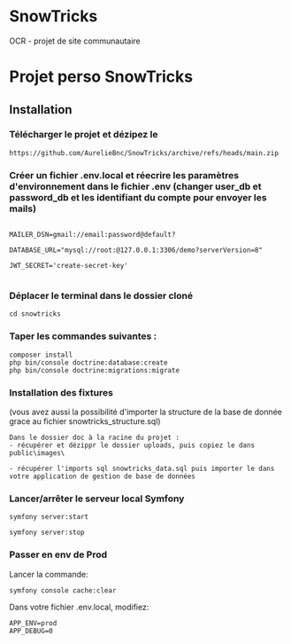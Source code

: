 # SnowTricks
OCR - projet de site communautaire

# Projet perso SnowTricks

## Installation

### Télécharger le projet et dézipez le
```
https://github.com/AurelieBnc/SnowTricks/archive/refs/heads/main.zip
```

### Créer un fichier .env.local et réecrire les paramètres d'environnement dans le fichier .env (changer user_db et password_db et les identifiant du compte pour envoyer les mails)

```

MAILER_DSN=gmail://email:password@default?

DATABASE_URL="mysql://root:@127.0.0.1:3306/demo?serverVersion=8"

JWT_SECRET='create-secret-key'


```

### Déplacer le terminal dans le dossier cloné
```
cd snowtricks
```

### Taper les commandes suivantes :
```
composer install
php bin/console doctrine:database:create
php bin/console doctrine:migrations:migrate
```

### Installation des fixtures 
(vous avez aussi la possibilité d'importer la structure de la base de donnée grace au fichier snowtricks_structure.sql)
```
Dans le dossier doc à la racine du projet :
- récupérer et dézippr le dossier uploads, puis copiez le dans public\images\

- récupérer l'imports sql snowtricks_data.sql puis importer le dans votre application de gestion de base de données
```

### Lancer/arrêter le serveur local Symfony
```
symfony server:start

symfony server:stop
```

### Passer en env de Prod
Lancer la commande:
```
symfony console cache:clear
```

Dans votre fichier .env.local, modifiez:
```
APP_ENV=prod
APP_DEBUG=0
```
